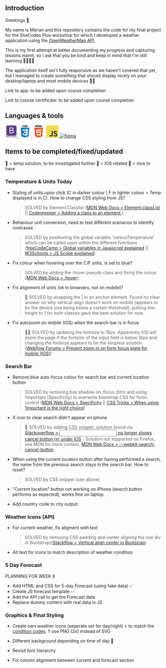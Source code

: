 ## Introduction

Greetings 👋

My name is Marian and this repository contains the code for my final project for the SheCodes Plus workshop for which I developed a weather application using the [OpenWeatherMap API](https://openweathermap.org/api).

This is my first attempt at better documenting my progress and capturing lessons learnt, so I ask that you be kind and keep in mind that I'm still learning 👩🏼‍💻😀

The application itself isn't fully responsive as we haven't covered that yet, but I managed to create something that should display nicely on your desktop/laptop and most mobile devices 🤞🏼

Link to app:
to be added upon course completion

Link to course certificate:
to be added upon course completion

## Languages & tools

<p align="left"> <a href="https://getbootstrap.com" target="_blank"> <img src="https://raw.githubusercontent.com/devicons/devicon/master/icons/bootstrap/bootstrap-plain-wordmark.svg" alt="bootstrap" width="40" height="40"/> </a> <a href="https://developer.mozilla.org/en-US/docs/Web/CSS" target="_blank"> <img src="https://raw.githubusercontent.com/devicons/devicon/master/icons/css3/css3-original-wordmark.svg" alt="css3" width="40" height="40"/> </a> <a href="https://developer.mozilla.org/en-US/docs/Web/HTML" target="_blank"> <img src="https://raw.githubusercontent.com/devicons/devicon/master/icons/html5/html5-original-wordmark.svg" alt="html5" width="40" height="40"/> </a> <a href="https://developer.mozilla.org/en-US/docs/Web/JavaScript" target="_blank"> <img src="https://raw.githubusercontent.com/devicons/devicon/master/icons/javascript/javascript-original.svg" alt="javascript" width="40" height="40"/> </a> <a href="https://www.figma.com/" target="_blank"> <img src="https://www.vectorlogo.zone/logos/figma/figma-icon.svg" alt="figma" width="40" height="40"/> </a> </p>

## Items to be completed/fixed/updated

📌 = temp solution, to be investigated further
🍏 = IOS related
💭 = nice to have

### Temperature & Units Today

- Styling of units upon click (C in darker colour | F in lighter colour > Temp displayed is in C). How to change CSS styling from JS?

  > SOLVED by Element.Classlist ([MDN Web Docs > Element:classList](https://developer.mozilla.org/en-US/docs/Web/API/Element/classList) || [Codegrepper > Adding a class to an element ](https://www.codegrepper.com/code-examples/whatever/add+class+to+an+element+mdn))

- Behaviour unit conversion, need to test different scenarios to identify rootcause

  > SOLVED by positioning the global variable 'celsiusTemperature' which can be called upon within the different functions ([freeCodeCamp > Global variables in Javascript explained](https://www.freecodecamp.org/news/global-variables-in-javascript-explained/) || [W3Schools > JS Scope explained](https://www.w3schools.com/js/js_scope.asp))

- Fix colour when hovering over the C/F units, is set to blue?

  > SOLVED by adding the :hover pseudo class and fixing the colour ([MDN Web Docs > :hover](https://developer.mozilla.org/en-US/docs/Web/CSS/:hover))

- Fix alignment of units (ok in browsers, not on mobile)?

  > 📌 SOLVED by wrapping the | in an anchor element. Found no clear answer on why vertical-align doesn't work on mobile (appears to be the device size being below a certain threshold), putting line-height to 1 for both classes gave the best solution for now.

- Fix autozoom on mobile (IOS) when the search-bar is in focus

  > 🍏📌 SOLVED by updating the fontsize to 16px. Apparently IOS will zoom the page if the fontsize of the input field is below 16px and changing the fontsize appears to be the simplest solution. ([Webflow Forums > Prevent zoom in on form focus state for mobile (IOS)](https://forum.webflow.com/t/prevent-zoom-in-on-form-focus-state-for-mobile/33867))

### Search Bar

- Remove blue auto-focus colour for search bar and current location button

  > SOLVED by removing box shadow on :focus (btn) and using !important (Specificity) to overwrite bootstrap CSS for form-control ([MDN Web Docs > Specificity](https://developer.mozilla.org/en-US/docs/Web/CSS/Specificity) || [CSS Tricks > When using !important is the right choice](https://css-tricks.com/when-using-important-is-the-right-choice/))

- X icon to clear search didn't appear on iphone

  > 🍏 SOLVED by adding CSS snippet, solution found via [Stackoverflow > <input type=“search”> no longer shows cancel button (x) under iOS](https://stackoverflow.com/questions/35583503/input-type-search-no-longer-shows-cancel-button-x-under-ios) - Solution not supported on Firefox, see MDN for more context. [MDN Web Docs > ::-webkit-search-cancel-button](https://developer.mozilla.org/en-US/docs/Web/CSS/::-webkit-search-cancel-button)

- When using the current location button after having performed a search, the name from the previous search stays in the search bar. How to reset?

  > SOLVED by CSS snippet (see above)

- "Current location" button not working on iPhone (search button performs as expected), works fine on laptop.

- Add country code to city output

### Weather Icons (API)

- For current weather, fix aligment with text

  > SOLVED by removing CSS padding and center aligning the row div in Bootstrap(([Stackflow > Vertical align center in Bootstrap](https://stackoverflow.com/questions/42252443/vertical-align-center-in-bootstrap))

- Alt text for icons to match description of weather condition

### 5 Day Forecast

PLANNING FOR WEEK 8

- Add HTML and CSS for 5-day Forecast (using fake data) ✅
- Create JS forecast template ✅
- Add the API call to get the Forecast data
- Replace dummy content with real data in JS

### Graphics & Final Styling

- Create own weather icons (seperate set for day/night) > to match the [condition codes](https://openweathermap.org/weather-conditions#Weather-Condition-Codes-2). ‼ use PNG (2x) instead of SVG

- Different background depending on time of day 💭

- Revisit font hierarchy

- Fix column alignment between current and forecast section
